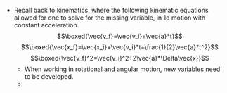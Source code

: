 - Recall back to kinematics, where the following kinematic equations allowed for one to solve for the missing variable, in 1d motion with constant acceleration. 
  $$\boxed{\vec{v_f}=\vec{v_i}+\vec{a}*t}$$
  $$\boxed{\vec{x_f}=\vec{x_i}+\vec{v_i}*t+\frac{1}{2}\vec{a}*t^2}$$
  $$\boxed{\vec{v_f}^2=\vec{v_i}^2+2\vec{a}*\Delta\vec{x}}$$
  - When working in rotational and angular motion, new variables need to be developed.
  - 